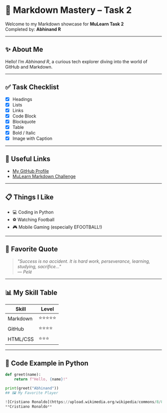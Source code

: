 
# 🧠 Markdown Mastery – Task 2

Welcome to my Markdown showcase for **MuLearn Task 2**  
Completed by: **Abhinand R**

---

## ✨ About Me

Hello! I’m _Abhinand R_, a curious tech explorer diving into the world of GitHub and Markdown.

---

## ✅ Task Checklist

- [x] Headings
- [x] Lists
- [x] Links
- [x] Code Block
- [x] Blockquote
- [x] Table
- [x] Bold / Italic
- [x] Image with Caption

---

## 🔗 Useful Links

- [My GitHub Profile](https://github.com/Abhinand007-hi)
- [MuLearn Markdown Challenge](https://learn.mulearn.org/challenge/intro-to-markdown)

---

## 📋 Things I Like

- 💻 Coding in Python
- ⚽ Watching Football
- 🎮 Mobile Gaming (especially EFOOTBALL!)

---

## 💬 Favorite Quote

> _"Success is no accident. It is hard work, perseverance, learning, studying, sacrifice..."_  
> — *Pelé*

---

## 📊 My Skill Table

| Skill        | Level     |
|--------------|-----------|
| Markdown     | ⭐⭐⭐⭐⭐     |
| GitHub       | ⭐⭐⭐⭐      |
| HTML/CSS     | ⭐⭐⭐       |

---

## 🧪 Code Example in Python

```python
def greet(name):
    return f"Hello, {name}!"

print(greet("Abhinand"))
## 🖼️ My Favorite Player

![Cristiano Ronaldo](https://upload.wikimedia.org/wikipedia/commons/8/8c/Cristiano_Ronaldo_2018.jpg)  
**Cristiano Ronaldo**

